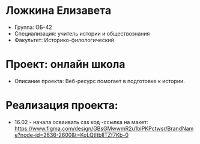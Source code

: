 # Ложкина Елизавета
- Группа: ОБ-42
- Специализация: учитель истории и обществознания 
- Факультет: Историко-филологический
# Проект: онлайн школа
- Описание проекта: Веб-ресурс помогает в подготовке к истории.
# Реализация проекта: 
- 16.02 - начала осваивать css код
-ссылка на макет: https://www.figma.com/design/GBsGMwwmR2u1blPKPctwsr/BrandName?node-id=2636-2600&t=KoLQtItbIlTZf7Kb-0
